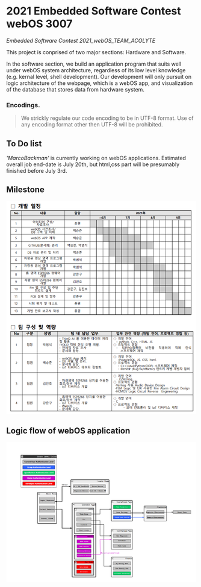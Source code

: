 # 2021 Embedded Software Contest webOS 3007
*Embedded Software Contest 2021_webOS_TEAM_ACOLYTE*

  This project is conprised of two major sections: Hardware and Software.
  
  In the software section, we build an application program that suits well under webOS system architecture, regardless of its low level knowledge (e.g. kernal level, shell development).
  Our development will only pursuit on logic architecture of the webpage, which is a webOS app, and visualization of the database that stores data from hardware system.

### Encodings.
> We strickly regulate our code encoding to be in UTF-8 format. Use of any encoding format other then UTF-8 will be prohibited.

## To Do list
  *'MarcoBackman'* is currently working on webOS applications. Estimated overall job end-date is July 20th, but html,css part will be presumably finished before July 3rd.

## Milestone
![Milestone Image](img/Milestone.PNG)

## Logic flow of webOS application
![Milestone Image](img/logicflowDraft.PNG)

